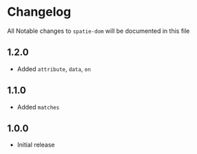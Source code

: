 # Changelog

All Notable changes to `spatie-dom` will be documented in this file

## 1.2.0
- Added `attribute`, `data`, `on`

## 1.1.0
- Added `matches`

## 1.0.0
- Initial release
